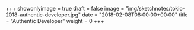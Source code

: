 +++
showonlyimage = true
draft = false
image = "img/sketchnotes/tokio-2018-authentic-developer.jpg"
date = "2018-02-08T08:00:00+00:00"
title = "Authentic Developer"
weight = 0
+++

